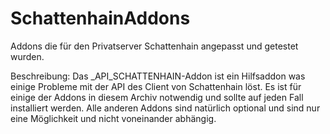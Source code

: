 # SchattenhainAddons
Addons die für den Privatserver Schattenhain angepasst und getestet wurden.

Beschreibung:
Das _API_SCHATTENHAIN-Addon ist ein Hilfsaddon was einige Probleme mit der API des Client von Schattenhain löst. Es ist für einige der Addons in diesem Archiv notwendig und sollte auf jeden Fall installiert werden. Alle anderen Addons sind natürlich optional und sind nur eine Möglichkeit und nicht voneinander abhängig.